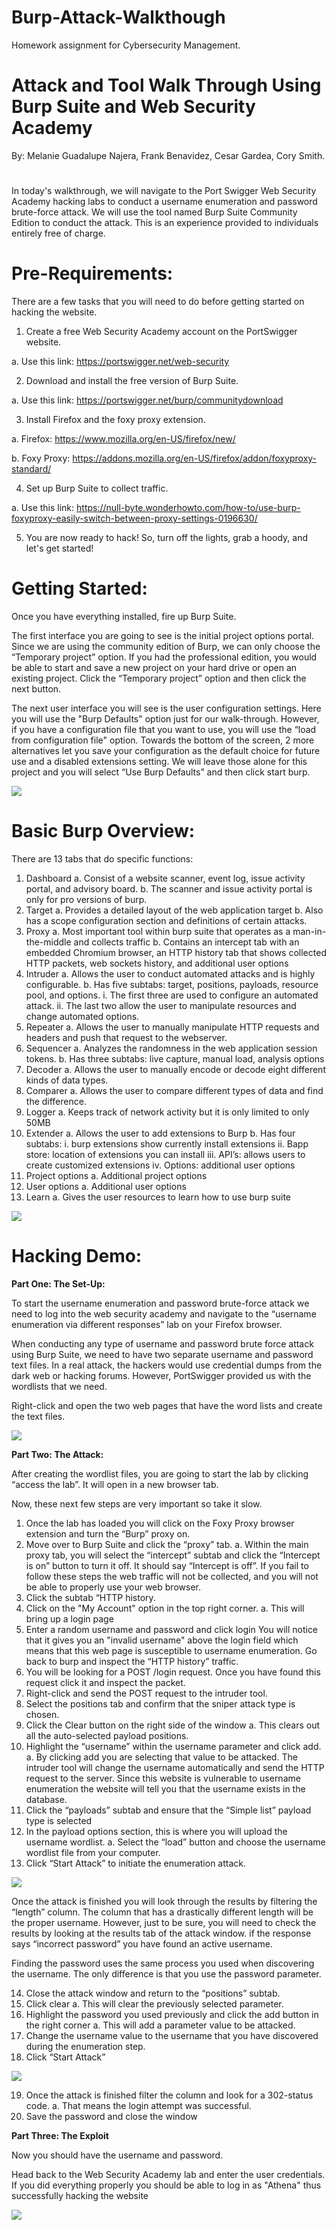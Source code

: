# Burp-Attack-Walkthough
Homework assignment for Cybersecurity Management.

# Attack and Tool Walk Through Using Burp Suite and Web Security Academy

By:
Melanie Guadalupe Najera,
Frank Benavidez,
Cesar Gardea,
Cory Smith.
#
In today's walkthrough, we will navigate to the Port Swigger Web Security Academy hacking labs to conduct a username enumeration and password brute-force attack. We will use the tool named Burp Suite Community Edition to conduct the attack. This is an experience provided to individuals entirely free of charge.

# Pre-Requirements:
There are a few tasks that you will need to do before getting started on hacking the website. 
1.	Create a free Web Security Academy account on the PortSwigger website.

a.	Use this link: https://portswigger.net/web-security

2.	Download and install the free version of Burp Suite. 

a.	Use this link: https://portswigger.net/burp/communitydownload

3.	Install Firefox and the foxy proxy extension.

a.	Firefox: https://www.mozilla.org/en-US/firefox/new/

b.	Foxy Proxy: https://addons.mozilla.org/en-US/firefox/addon/foxyproxy-standard/

4.	Set up Burp Suite to collect traffic. 

a.	Use this link: https://null-byte.wonderhowto.com/how-to/use-burp-foxyproxy-easily-switch-between-proxy-settings-0196630/

5.	You are now ready to hack! So, turn off the lights, grab a hoody, and let's get started!

# Getting Started:

Once you have everything installed, fire up Burp Suite. 

The first interface you are going to see is the initial project options portal. Since we are using the community edition of Burp, we can only choose the “Temporary project” option. If you had the professional edition, you would be able to start and save a new project on your hard drive or open an existing project. Click the “Temporary project” option and then click the next button. 

The next user interface you will see is the user configuration settings. Here you will use the "Burp Defaults" option just for our walk-through. However, if you have a configuration file that you want to use, you will use the “load from configuration file" option. Towards the bottom of the screen, 2 more alternatives let you save your configuration as the default choice for future use and a disabled extensions setting. We will leave those alone for this project and you will select “Use Burp Defaults” and then click start burp.

<img src="1_start_up.gif">

# Basic Burp Overview:

There are 13 tabs that do specific functions:

1. Dashboard
  a. Consist of a website scanner, event log, issue activity portal, and advisory board.
  b. The scanner and issue activity portal is only for pro versions of burp.
2. Target
  a. Provides a detailed layout of the web application target
  b. Also has a scope configuration section and definitions of certain attacks.
3. Proxy
  a. Most important tool within burp suite that operates as a man-in-the-middle and collects traffic
  b. Contains an intercept tab with an embedded Chromium browser, an HTTP history tab that shows collected HTTP packets, web sockets history, and additional user       options
4. Intruder 
  a. Allows the user to conduct automated attacks and is highly configurable.
  b. Has five subtabs: target, positions, payloads, resource pool, and options.
    i. The first three are used to configure an automated attack.
    ii. The last two allow the user to manipulate resources and change automated options.
5. Repeater
  a. Allows the user to manually manipulate HTTP requests and headers and push that request to the webserver.
6. Sequencer
  a. Analyzes the randomness in the web application session tokens.
  b. Has three subtabs: live capture, manual load, analysis options
7. Decoder
  a. Allows the user to manually encode or decode eight different kinds of data types.
8. Comparer
  a. Allows the user to compare different types of data and find the difference.
9. Logger
  a. Keeps track of network activity but it is only limited to only 50MB
10. Extender
  a. Allows the user to add extensions to Burp
  b. Has four subtabs: 
    i. burp extensions show currently install extensions 
    ii. Bapp store: location of extensions you can install
    iii. API’s: allows users to create customized extensions
    iv. Options: additional user options
11. Project options
  a. Additional project options 
12. User options
  a. Additional user options
13. Learn
  a. Gives the user resources to learn how to use burp suite

<img src="2_burp_#2.gif">

# Hacking Demo:

**Part One: The Set-Up:**

To start the username enumeration and password brute-force attack we need to log into the web security academy and navigate to the “username enumeration via different responses” lab on your Firefox browser. 

When conducting any type of username and password brute force attack using Burp Suite, we need to have two separate username and password text files. In a real attack, the hackers would use credential dumps from the dark web or hacking forums. However, PortSwigger provided us with the wordlists that we need. 

Right-click and open the two web pages that have the word lists and create the text files.

<img src="3_usernames_and_passwords.gif">

**Part Two: The Attack:**

After creating the wordlist files, you are going to start the lab by clicking “access the lab”. It will open in a new browser tab. 

Now, these next few steps are very important so take it slow. 
1. Once the lab has loaded you will click on the Foxy Proxy browser extension and turn the “Burp” proxy on. 
2. Move over to Burp Suite and click the “proxy” tab. 
  a. Within the main proxy tab, you will select the “intercept” subtab and click the “Intercept is on” button to turn it off. It should say “Intercept is off”. 
    If you fail to follow these steps the web traffic will not be collected, and you will not be able to properly use your web browser. 
3. Click the subtab “HTTP history. 
4. Click on the "My Account" option in the top right corner. 
  a. This will bring up a login page
5. Enter a random username and password and click login
You will notice that it gives you an "invalid username" above the login field which means that this web page is susceptible to username enumeration. Go back to burp and inspect the “HTTP history” traffic. 
6. You will be looking for a POST /login request. Once you have found this request click it and inspect the packet. 
7. Right-click and send the POST request to the intruder tool.
8. Select the positions tab and confirm that the sniper attack type is chosen.
9. Click the Clear button on the right side of the window
a. This clears out all the auto-selected payload positions. 
10. Highlight the “username” within the username parameter and click add. 
  a. By clicking add you are selecting that value to be attacked. The intruder tool will change the username automatically and send the HTTP request to the server. Since this website is vulnerable to username enumeration the website will tell you that the username exists in the database. 
11. Click the “payloads” subtab and ensure that the “Simple list” payload type is selected
12. In the payload options section, this is where you will upload the username wordlist. 
  a. Select the “load” button and choose the username wordlist file from your computer.
13. Click “Start Attack” to initiate the enumeration attack.

<img src="4_username_enurmeration.gif">

Once the attack is finished you will look through the results by filtering the “length” column. The column that has a drastically different length will be the proper username. However, just to be sure, you will need to check the results by looking at the results tab of the attack window. if the response says “incorrect password” you have found an active username. 

Finding the password uses the same process you used when discovering the username. The only difference is that you use the password parameter.

14. Close the attack window and return to the “positions” subtab. 
15. Click clear
 a. This will clear the previously selected parameter.
16.	Highlight the password you used previously and click the add button in the right corner
  a. This will add a parameter value to be attacked. 
17. Change the username value to the username that you have discovered during the enumeration step. 
18. Click “Start Attack”

<img src="5_password_brute_force.gif">

19. Once the attack is finished filter the column and look for a 302-status code. 
  a. That means the login attempt was successful. 
20. Save the password and close the window

**Part Three: The Exploit**

Now you should have the username and password.

Head back to the Web Security Academy lab and enter the user credentials. If you did everything properly you should be able to log in as "Athena" thus successfully hacking the website

<img src="6_the_exploited.gif">

